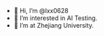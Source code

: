 - 👋 Hi, I’m @lxx0628
- 👀 I’m interested in AI Testing.
- 🌱 I’m at Zhejiang University.


<!---
lxx0628/lxx0628 is a ✨ special ✨ repository because its `README.md` (this file) appears on your GitHub profile.
You can click the Preview link to take a look at your changes.
--->

